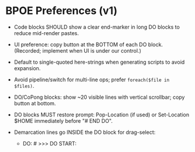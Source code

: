 <!-- status: stub; target: 150+ words -->
# BPOE Preferences (v1)

- Code blocks SHOULD show a clear end-marker in long DO blocks to reduce mid-render pastes.
- UI preference: copy button at the BOTTOM of each DO block. (Recorded; implement when UI is under our control.)
- Default to single-quoted here-strings when generating scripts to avoid expansion.
- Avoid pipeline/switch for multi-line ops; prefer `foreach($file in $files)`.

- DO/CoPong blocks: show ~20 visible lines with vertical scrollbar; copy button at bottom.

- DO blocks MUST restore prompt: Pop-Location (if used) or Set-Location $HOME immediately before "# END DO".

- Demarcation lines go INSIDE the DO block for drag-select:

  - DO:    # >>> DO START: <title>  …  # <<< DO END

  - CoPong: wrap the fenced JSON with <!-- COPONG:BEGIN <title> --> / <!-- COPONG:END -->

- Default to ~20 visible lines with vertical scrollbar for DO/CoPong code.

- Never use ChatGPT Automations/tasks. All scheduling and notifications must originate from repo workflows (CI) and files under `/index`.

- DO blocks are numbered & timestamped in a header comment; `# END DO` footer must appear after a final Set-Location $HOME.

- Default ~20 visible lines with vertical scrollbar for DO/CoPong code; copy button at bottom.


